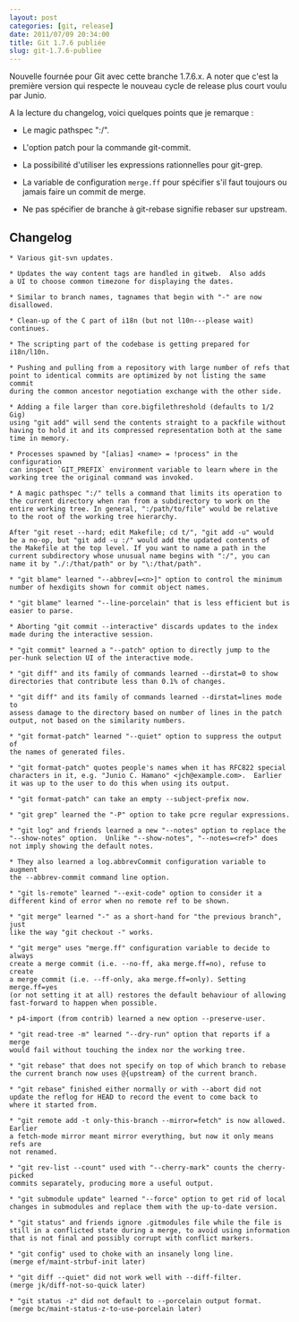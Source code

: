 ```yaml
---
layout: post
categories: [git, release]
date: 2011/07/09 20:34:00
title: Git 1.7.6 publiée
slug: git-1.7.6-publiee
---
```


Nouvelle fournée pour Git avec cette branche 1.7.6.x. A noter que c'est la
première version qui respecte le nouveau cycle de release plus court voulu
par Junio.

A la lecture du changelog, voici quelques points que je remarque :

 * Le magic pathspec ":/".

 * L'option patch pour la commande git-commit.

 * La possibilité d'utiliser les expressions rationnelles pour git-grep.

 * La variable de configuration `merge.ff` pour spécifier s'il faut toujours
   ou jamais faire un commit de merge.

 * Ne pas spécifier de branche à git-rebase signifie rebaser sur upstream.

Changelog
---------

    * Various git-svn updates.

    * Updates the way content tags are handled in gitweb.  Also adds
    a UI to choose common timezone for displaying the dates.

    * Similar to branch names, tagnames that begin with "-" are now
    disallowed.

    * Clean-up of the C part of i18n (but not l10n---please wait)
    continues.

    * The scripting part of the codebase is getting prepared for i18n/l10n.

    * Pushing and pulling from a repository with large number of refs that
    point to identical commits are optimized by not listing the same commit
    during the common ancestor negotiation exchange with the other side.

    * Adding a file larger than core.bigfilethreshold (defaults to 1/2 Gig)
    using "git add" will send the contents straight to a packfile without
    having to hold it and its compressed representation both at the same
    time in memory.

    * Processes spawned by "[alias] <name> = !process" in the configuration
    can inspect `GIT_PREFIX` environment variable to learn where in the
    working tree the original command was invoked.

    * A magic pathspec ":/" tells a command that limits its operation to
    the current directory when ran from a subdirectory to work on the
    entire working tree. In general, ":/path/to/file" would be relative
    to the root of the working tree hierarchy.

    After "git reset --hard; edit Makefile; cd t/", "git add -u" would
    be a no-op, but "git add -u :/" would add the updated contents of
    the Makefile at the top level. If you want to name a path in the
    current subdirectory whose unusual name begins with ":/", you can
    name it by "./:/that/path" or by "\:/that/path".

    * "git blame" learned "--abbrev[=<n>]" option to control the minimum
    number of hexdigits shown for commit object names.

    * "git blame" learned "--line-porcelain" that is less efficient but is
    easier to parse.

    * Aborting "git commit --interactive" discards updates to the index
    made during the interactive session.

    * "git commit" learned a "--patch" option to directly jump to the
    per-hunk selection UI of the interactive mode.

    * "git diff" and its family of commands learned --dirstat=0 to show
    directories that contribute less than 0.1% of changes.

    * "git diff" and its family of commands learned --dirstat=lines mode to
    assess damage to the directory based on number of lines in the patch
    output, not based on the similarity numbers.

    * "git format-patch" learned "--quiet" option to suppress the output of
    the names of generated files.

    * "git format-patch" quotes people's names when it has RFC822 special
    characters in it, e.g. "Junio C. Hamano" <jch@example.com>.  Earlier
    it was up to the user to do this when using its output.

    * "git format-patch" can take an empty --subject-prefix now.

    * "git grep" learned the "-P" option to take pcre regular expressions.

    * "git log" and friends learned a new "--notes" option to replace the
    "--show-notes" option.  Unlike "--show-notes", "--notes=<ref>" does
    not imply showing the default notes.

    * They also learned a log.abbrevCommit configuration variable to augment
    the --abbrev-commit command line option.

    * "git ls-remote" learned "--exit-code" option to consider it a
    different kind of error when no remote ref to be shown.

    * "git merge" learned "-" as a short-hand for "the previous branch", just
    like the way "git checkout -" works.

    * "git merge" uses "merge.ff" configuration variable to decide to always
    create a merge commit (i.e. --no-ff, aka merge.ff=no), refuse to create
    a merge commit (i.e. --ff-only, aka merge.ff=only). Setting merge.ff=yes
    (or not setting it at all) restores the default behaviour of allowing
    fast-forward to happen when possible.

    * p4-import (from contrib) learned a new option --preserve-user.

    * "git read-tree -m" learned "--dry-run" option that reports if a merge
    would fail without touching the index nor the working tree.

    * "git rebase" that does not specify on top of which branch to rebase
    the current branch now uses @{upstream} of the current branch.

    * "git rebase" finished either normally or with --abort did not
    update the reflog for HEAD to record the event to come back to
    where it started from.

    * "git remote add -t only-this-branch --mirror=fetch" is now allowed. Earlier
    a fetch-mode mirror meant mirror everything, but now it only means refs are
    not renamed.

    * "git rev-list --count" used with "--cherry-mark" counts the cherry-picked
    commits separately, producing more a useful output.

    * "git submodule update" learned "--force" option to get rid of local
    changes in submodules and replace them with the up-to-date version.

    * "git status" and friends ignore .gitmodules file while the file is
    still in a conflicted state during a merge, to avoid using information
    that is not final and possibly corrupt with conflict markers.

    * "git config" used to choke with an insanely long line.
    (merge ef/maint-strbuf-init later)

    * "git diff --quiet" did not work well with --diff-filter.
    (merge jk/diff-not-so-quick later)

    * "git status -z" did not default to --porcelain output format.
    (merge bc/maint-status-z-to-use-porcelain later)



